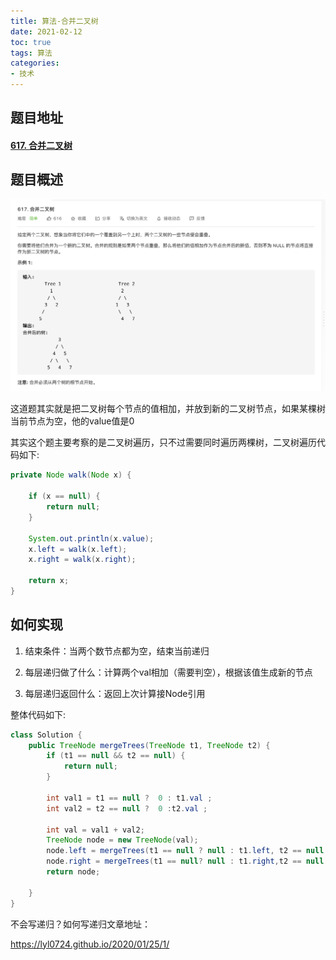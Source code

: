 ```yaml
---
title: 算法-合并二叉树
date: 2021-02-12
toc: true
tags: 算法
categories: 
- 技术
---
```


## 题目地址

#### [617. 合并二叉树](https://leetcode-cn.com/problems/merge-two-binary-trees/)

## 题目概述

![Screen Shot 2021-02-12 at 15.03.27](/images/mergeTrees.png)

这道题其实就是把二叉树每个节点的值相加，并放到新的二叉树节点，如果某棵树当前节点为空，他的value值是0

其实这个题主要考察的是二叉树遍历，只不过需要同时遍历两棵树，二叉树遍历代码如下:

```java
private Node walk(Node x) {

    if (x == null) {
        return null;
    }

    System.out.println(x.value);
    x.left = walk(x.left);
    x.right = walk(x.right);

    return x;
}
```

## 如何实现

1. 结束条件：当两个数节点都为空，结束当前递归

2. 每层递归做了什么：计算两个val相加（需要判空），根据该值生成新的节点

3. 每层递归返回什么：返回上次计算接Node引用

整体代码如下:

```java
class Solution {
    public TreeNode mergeTrees(TreeNode t1, TreeNode t2) {
        if (t1 == null && t2 == null) {
            return null;
        }

        int val1 = t1 == null ?  0 : t1.val ;
        int val2 = t2 == null ?  0 :t2.val ;

        int val = val1 + val2;
        TreeNode node = new TreeNode(val);
        node.left = mergeTrees(t1 == null ? null : t1.left, t2 == null ? null : t2.left);
        node.right = mergeTrees(t1 == null? null : t1.right,t2 == null ? null : t2.right);
        return node;

    }
}
```



不会写递归？如何写递归文章地址：

https://lyl0724.github.io/2020/01/25/1/

